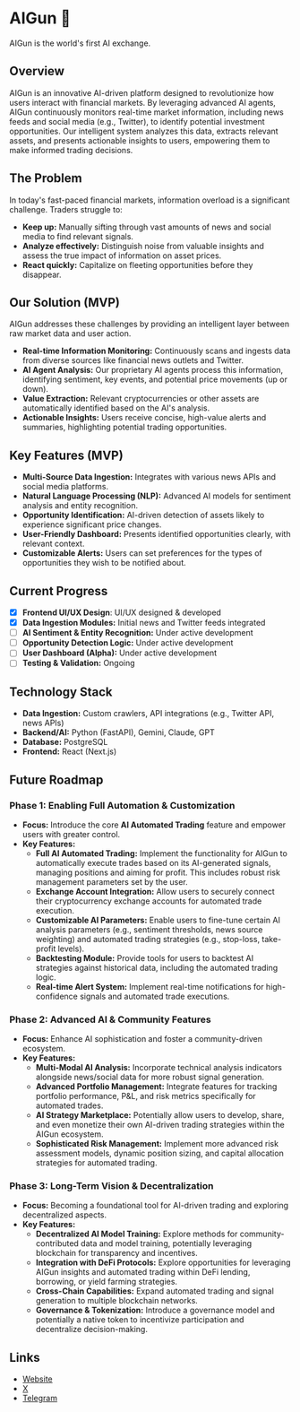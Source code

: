 # AIGun 🚀

AIGun is the world's first AI exchange.

## Overview

AIGun is an innovative AI-driven platform designed to revolutionize how users interact with financial markets. By leveraging advanced AI agents, AIGun continuously monitors real-time market information, including news feeds and social media (e.g., Twitter), to identify potential investment opportunities. Our intelligent system analyzes this data, extracts relevant assets, and presents actionable insights to users, empowering them to make informed trading decisions.

## The Problem

In today's fast-paced financial markets, information overload is a significant challenge. Traders struggle to:
*   **Keep up:** Manually sifting through vast amounts of news and social media to find relevant signals.
*   **Analyze effectively:** Distinguish noise from valuable insights and assess the true impact of information on asset prices.
*   **React quickly:** Capitalize on fleeting opportunities before they disappear.

## Our Solution (MVP)

AIGun addresses these challenges by providing an intelligent layer between raw market data and user action.

*   **Real-time Information Monitoring:** Continuously scans and ingests data from diverse sources like financial news outlets and Twitter.
*   **AI Agent Analysis:** Our proprietary AI agents process this information, identifying sentiment, key events, and potential price movements (up or down).
*   **Value Extraction:** Relevant cryptocurrencies or other assets are automatically identified based on the AI's analysis.
*   **Actionable Insights:** Users receive concise, high-value alerts and summaries, highlighting potential trading opportunities.

## Key Features (MVP)

*   **Multi-Source Data Ingestion:** Integrates with various news APIs and social media platforms.
*   **Natural Language Processing (NLP):** Advanced AI models for sentiment analysis and entity recognition.
*   **Opportunity Identification:** AI-driven detection of assets likely to experience significant price changes.
*   **User-Friendly Dashboard:** Presents identified opportunities clearly, with relevant context.
*   **Customizable Alerts:** Users can set preferences for the types of opportunities they wish to be notified about.

## Current Progress

- [x] **Frontend UI/UX Design**: UI/UX designed & developed
- [x] **Data Ingestion Modules:** Initial news and Twitter feeds integrated
- [ ] **AI Sentiment & Entity Recognition:** Under active development
- [ ] **Opportunity Detection Logic:** Under active development
- [ ] **User Dashboard (Alpha):**  Under active development
- [ ] **Testing & Validation:** Ongoing

## Technology Stack

*   **Data Ingestion:** Custom crawlers, API integrations (e.g., Twitter API, news APIs)
*   **Backend/AI:** Python (FastAPI), Gemini, Claude, GPT
*   **Database:** PostgreSQL
*   **Frontend:** React (Next.js)

## Future Roadmap

### Phase 1: Enabling Full Automation & Customization
*   **Focus:** Introduce the core **AI Automated Trading** feature and empower users with greater control.
*   **Key Features:**
    *   **Full AI Automated Trading:** Implement the functionality for AIGun to automatically execute trades based on its AI-generated signals, managing positions and aiming for profit. This includes robust risk management parameters set by the user.
    *   **Exchange Account Integration:** Allow users to securely connect their cryptocurrency exchange accounts for automated trade execution.
    *   **Customizable AI Parameters:** Enable users to fine-tune certain AI analysis parameters (e.g., sentiment thresholds, news source weighting) and automated trading strategies (e.g., stop-loss, take-profit levels).
    *   **Backtesting Module:** Provide tools for users to backtest AI strategies against historical data, including the automated trading logic.
    *   **Real-time Alert System:** Implement real-time notifications for high-confidence signals and automated trade executions.

### Phase 2: Advanced AI & Community Features
*   **Focus:** Enhance AI sophistication and foster a community-driven ecosystem.
*   **Key Features:**
    *   **Multi-Modal AI Analysis:** Incorporate technical analysis indicators alongside news/social data for more robust signal generation.
    *   **Advanced Portfolio Management:** Integrate features for tracking portfolio performance, P&L, and risk metrics specifically for automated trades.
    *   **AI Strategy Marketplace:** Potentially allow users to develop, share, and even monetize their own AI-driven trading strategies within the AIGun ecosystem.
    *   **Sophisticated Risk Management:** Implement more advanced risk assessment models, dynamic position sizing, and capital allocation strategies for automated trading.

### Phase 3: Long-Term Vision & Decentralization
*   **Focus:** Becoming a foundational tool for AI-driven trading and exploring decentralized aspects.
*   **Key Features:**
    *   **Decentralized AI Model Training:** Explore methods for community-contributed data and model training, potentially leveraging blockchain for transparency and incentives.
    *   **Integration with DeFi Protocols:** Explore opportunities for leveraging AIGun insights and automated trading within DeFi lending, borrowing, or yield farming strategies.
    *   **Cross-Chain Capabilities:** Expand automated trading and signal generation to multiple blockchain networks.
    *   **Governance & Tokenization:** Introduce a governance model and potentially a native token to incentivize participation and decentralize decision-making.

## Links 

- [Website](https://www.aigun.ai/)
- [X](https://x.com/aigun_ai)
- [Telegram](https://t.me/AIGunX)
